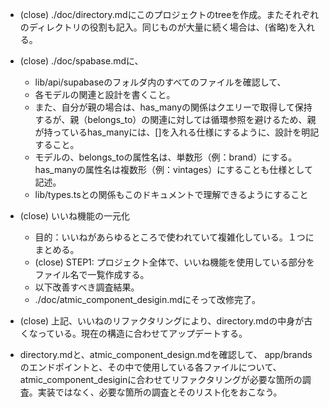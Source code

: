 - (close) ./doc/directory.mdにこのプロジェクトのtreeを作成。またそれぞれのディレクトリの役割も記入。同じものが大量に続く場合は、(省略)を入れる。
- (close) ./doc/spabase.mdに、
  - lib/api/supabaseのフォルダ内のすべてのファイルを確認して、
  - 各モデルの関連と設計を書くこと。
  - また、自分が親の場合は、has_manyの関係はクエリーで取得して保持するが、親（belongs_to）の関連に対しては循環参照を避けるため、親が持っているhas_manyには、[]を入れる仕様にするように、設計を明記すること。
  - モデルの、belongs_toの属性名は、単数形（例：brand）にする。has_manyの属性名は複数形（例：vintages）にすることも仕様として記述。
  - lib/types.tsとの関係もこのドキュメントで理解できるようにすること
- (close) いいね機能の一元化
  - 目的：いいねがあらゆるところで使われていて複雑化している。１つにまとめる。
  - (close) STEP1: プロジェクト全体で、いいね機能を使用している部分をファイル名で一覧作成する。
  - 以下改善すべき調査結果。
  - ./doc/atmic_component_desigin.mdにそって改修完了。

- (close) 上記、いいねのリファクタリングにより、directory.mdの中身が古くなっている。現在の構造に合わせてアップデートする。

- directory.mdと、atmic_component_design.mdを確認して、 app/brandsのエンドポイントと、その中で使用している各ファイルについて、atmic_component_desiginに合わせてリファクタリングが必要な箇所の調査。実装ではなく、必要な箇所の調査とそのリスト化をおこなう。
